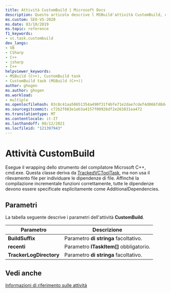 ```yaml
---
title: Attività CustomBuild | Microsoft Docs
description: Questo articolo descrive l MSBuild'attività CustomBuild, usata da MSBuild per supportare la personalizzazione del processo di compilazione C++.
ms.custom: SEO-VS-2020
ms.date: 03/10/2019
ms.topic: reference
f1_keywords:
- vc.task.custombuild
dev_langs:
- VB
- CSharp
- C++
- jsharp
- C++
helpviewer_keywords:
- MSBuild (C++), CustomBuild task
- CustomBuild task (MSBuild (C++))
author: ghogen
ms.author: ghogen
ms.workload:
- multiple
ms.openlocfilehash: 03c8c41aa50651354a490f31f4bfe71e2dae7cdef4d066fd8d45edb8e742e757
ms.sourcegitcommit: c72b2f603e1eb3a4157f00926df2e263831ea472
ms.translationtype: MT
ms.contentlocale: it-IT
ms.lasthandoff: 08/12/2021
ms.locfileid: "121397943"
---
```

# <a name="custombuild-task"></a>Attività CustomBuild

Esegue il wrapping dello strumento del compilatore Microsoft C++, cmd.exe. Questa classe deriva da [TrackedVCToolTask](../msbuild/trackedvctooltask-base-class.md), ma non usa il rilevamento file per individuare le dipendenze di file. Affinché la compilazione incrementale funzioni correttamente, tutte le dipendenze devono essere specificate esplicitamente come AdditionalDependencies.

## <a name="parameters"></a>Parametri

La tabella seguente descrive i parametri dell'attività **CustomBuild**.

|Parametro|Descrizione|
|---------------|-----------------|
|**BuildSuffix**|Parametro **di stringa** facoltativo.|
|**recenti**|Parametro **ITaskItem[]** obbligatorio.|
|**TrackerLogDirectory**|Parametro **di stringa** facoltativo.|

## <a name="see-also"></a>Vedi anche

[Informazioni di riferimento sulle attività](../msbuild/msbuild-task-reference.md)
